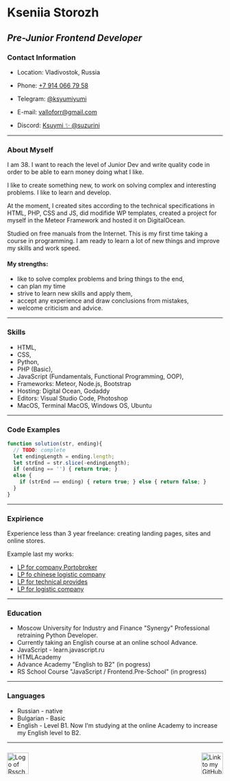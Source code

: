 # **Kseniia Storozh**
## *Pre-Junior Frontend Developer*

### **Contact Information**

- Location: Vladivostok, Russia

- Phone: [+7 914 066 79 58](tel:+79140667958)

- Telegram: [@ksyumiyumi](https://t.me/ksyumiyumi)

- E-mail: valloforr@gmail.com

- Discord: [Ksuymi ✨ @suzurini](https://discordapp.com/users/1123764169930444890)

---

### **About Myself**


 I am 38. I want to reach the level of Junior Dev and write quality code in order to be able to earn money doing what I like.
 
 I like to create something new, to work on solving complex and interesting problems. I like to learn and develop. 
 
 At the moment, I created sites according to the technical specifications in HTML, PHP, CSS and JS, did modifide WP templates, created a project for myself in the Meteor Framework and hosted it on DigitalOcean. 
 
 Studied on free manuals from the Internet. This is my first time taking a course in programming. I am ready to learn a lot of new things and improve my skills and work speed.

#### **My strengths:**

+ like to solve complex problems and bring things to the end,
+ can plan my time
+ strive to learn new skills and apply them,
+ accept any experience and draw conclusions from mistakes,
+ welcome criticism and advice.

---

### **Skills**

+ HTML, 
+ CSS,
+ Python,
+ PHP (Basic), 
+ JavaScript (Fundamentals, Functional Programming, OOP),
+ Frameworks: Meteor, Node.js, Bootstrap
+ Hosting: Digital Ocean, Godaddy
+ Editors: Visual Studio Code, Photoshop 
+ MacOS, Terminal MacOS, Windows OS, Ubuntu

---

### **Code Examples**


```js
function solution(str, ending){
  // TODO: complete
  let endingLength = ending.length;
  let strEnd = str.slice(-endingLength);
  if (ending == '') { return true; }
  else {
    if (strEnd == ending) { return true; } else { return false; }
  }
}
```
---

### **Expirience**

Experience less than 3 year freelance: creating landing pages, sites and online stores.

Example last my works:

+ [LP for company Portobroker](https://portbroker.ltd)
+ [LP fo chinese logistic company](https://lianshenglogistics.ltd)
+ [LP for technical provides](http://workserv.tech)
+ [LP for logistic company](https://ogcompany.ltd)

---

### **Education**

- Moscow University for Industry and Finance "Synergy" Professional retraining Python Developer.
- Currently taking an English course at an online school Advance.
- JavaScript - learn.javascript.ru
- HTMLAcademy
- Advance Academy "English to B2" (in pogress)
- RS School Course "JavaScript / Frontend.Pre-School" (in progress)

---

### **Languages**

+ Russian - native
+ Bulgarian - Basic
+ English - Level B1. Now I'm studying at the online Academy to increase my English level to B2.

---
###    
[![]()<img src="https://app.rs.school/static/images/logo-rsschool3.png" height="50px" alt="Logo of Rsschool">](https://rs.school/)  [![]()<img src="https://github.githubassets.com/assets/GitHub-Mark-ea2971cee799.png" height="50px" alt="Link to my GitHub" align="right">](https://github.com/suzurini)